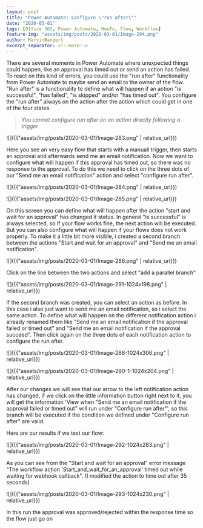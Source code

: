 ```yaml
---
layout: post
title: "Power Automate: Configure \"run after\""
date: "2020-03-01"
tags: [Office 365, Power Automate, HowTo, Flow, Workflow]
feature-img: "assets/img/posts/2020-03-01/Image-294.png"
author: MarvinBangert
excerpt_separator: <!--more-->
---
```


There are several moments in Power Automate where unexpected things could happen, like an approval has timed out or send an action has failed. To react on this kind of errors, you could use the "run after" functionality from Power Automate to maybe send an email to the owner of the flow. "Run after" is a functionality to define what will happen if an action "is successful", "has failed", "is skipped" and/or "has timed out". You configure the "run after" always on the action after the action which could get in one of the four states.
<!--more-->

> _You cannot configure run after on an action directly following a trigger_

![]({{"assets/img/posts/2020-03-01/Image-283.png" | relative_url}})

Here you see an very easy flow that starts with a manuall trigger, then starts an approval and afterwards send me an email notification. Now we want to configure what will happen if this approval has timed out, so there was no response to the approval. To do this we need to click on the three dots of our "Send me an email notification" action and select "configure run after".

![]({{"assets/img/posts/2020-03-01/Image-284.png" | relative_url}})

![]({{"assets/img/posts/2020-03-01/Image-285.png" | relative_url}})

On this screen you can define what will happen after the action "start and wait for an approval" has changed it status. In general "is successful" is always selected, so if your flow works fine, the next action will be executed. But you can also configure what will happen if your flows does not work properly. To make it a little bit more visible, i created a second branch between the actions "Start and wait for an approval" and "Send me an email notification".

![]({{"assets/img/posts/2020-03-01/Image-286.png" | relative_url}})

Click on the line between the two actions and select "add a parallel branch"

![]({{"assets/img/posts/2020-03-01/Image-291-1024x198.png" | relative_url}})

If the second branch was created, you can select an action as before. In this case i also just want to send me an email notification, so i select the same action. To define what will happen on the different notification action i already renamed them like "Send me an email notification if the approval failed or timed out" and "Send me an email notification if the approval succeed". Then click again on the three dots of each notification action to configure the run after.

![]({{"assets/img/posts/2020-03-01/Image-288-1024x306.png" | relative_url}})

![]({{"assets/img/posts/2020-03-01/Image-290-1-1024x204.png" | relative_url}})

After our changes we will see that our arrow to the left notification action has changed, if we click on the little information button right next to it, you will get the information 'View when "Send me an email notification if the approval failed or timed out" will run under "Configure run after"', so this branch will be executed if the condition we defined under "Configure run after" are valid.

Here are our results if we test our flow:

![]({{"assets/img/posts/2020-03-01/Image-292-1024x283.png" | relative_url}})

As you can see from the "Start and wait for an approval" error message "The workflow action 'Start\_and\_wait\_for\_an\_approval' timed out while waiting for webhook callback". (I modified the action to time out after 35 seconds)

![]({{"assets/img/posts/2020-03-01/Image-293-1024x230.png" | relative_url}})

In this run the approval was approved/rejected within the response time so the flow just go on
